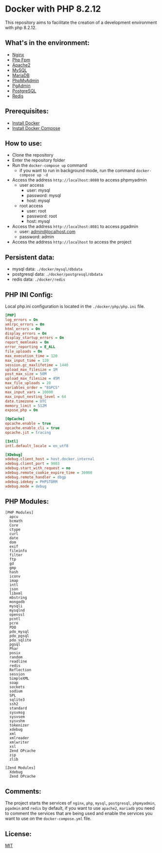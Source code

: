 # Docker with PHP 8.2.12

This repository aims to facilitate the creation of a development environment with php 8.2.12.

## What's in the environment:

- [Nginx](https://www.nginx.com/)
- [Php Fpm](https://php.net/)
- [Apache2](https://httpd.apache.org/)
- [MySQL](https://www.mysql.com/)
- [MariaDB](https://mariadb.com/)
- [PhpMyAdmin](https://www.phpmyadmin.net/)
- [PgAdmin](https://www.pgadmin.org/)
- [PostgreSQL](https://www.postgresql.org/)
- [Redis](https://redis.io/)

## Prerequisites:

- [Install Docker](https://docs.docker.com/install/)
- [Install Docker Compose](https://docs.docker.com/compose/install/)

## How to use:

- Clone the repository
- Enter the repository folder
- Run the `docker-compose up` command
  - if you want to run in background mode, run the command `docker-compose up -d`
- Access the address `http://localhost:8080` to access phpmyadmin
  - user access
    - user: mysql
    - password: mysql
    - host: mysql
  - root access
    - user: root
    - password: root
    - host: mysql
- Access the address `http://localhost:8081` to access pgadmin
  - user: admin@localhost.com
  - password: admin
- Access the address `http://localhost` to access the project

## Persistent data:

- mysql data: `./docker/mysql/dbdata`
- postgresql data: `./docker/postgresql/dbdata`
- redis data: `./docker/redis`

## PHP INI Config:

Local php.ini configuration is located in the `./docker/php/php.ini` file.

```ini
[PHP]
log_errors = On
xmlrpc_errors = On
html_errors = On
display_errors = On
display_startup_errors = On
report_memleaks = On
error_reporting = E_ALL
file_uploads = On
max_execution_time = 120
max_input_time = 120
session.gc_maxlifetime = 1440
upload_max_filesize = 1M
post_max_size = 50M
upload_max_filesize = 45M
max_file_uploads = 20
variables_order = "EGPCS"
max_input_vars = 10000
max_input_nesting_level = 64
date.timezone = UTC
memory_limit = 512M
expose_php = On

[OpCache]
opcache.enable = true
opcache.enable_cli = true
opcache.jit = tracing

[Intl]
intl.default_locale = en_utf8

[XDebug]
xdebug.client_host = host.docker.internal
xdebug.client_port = 9003
xdebug.start_with_request = no
xdebug.remote_cookie_expire_time = 36000
xdebug.remote_handler = dbgp
xdebug.idekey = PHPSTORM
xdebug.mode = debug
```

## PHP Modules:

```
[PHP Modules]
  apcu
  bcmath
  Core
  ctype
  curl
  date
  dom
  exif
  fileinfo
  filter
  ftp
  gd
  gmp
  hash
  iconv
  imap
  intl
  json
  libxml
  mbstring
  mongodb
  mysqli
  mysqlnd
  openssl
  pcntl
  pcre
  PDO
  pdo_mysql
  pdo_pgsql
  pdo_sqlite
  pgsql
  Phar
  posix
  random
  readline
  redis
  Reflection
  session
  SimpleXML
  soap
  sockets
  sodium
  SPL
  sqlite3
  ssh2
  standard
  sysvmsg
  sysvsem
  sysvshm
  tokenizer
  xdebug
  xml
  xmlreader
  xmlwriter
  xsl
  Zend OPcache
  zip
  zlib

[Zend Modules]
  Xdebug
  Zend OPcache
```

## Comments:

The project starts the services of `nginx`, `php`, `mysql`, `postgresql`, `phpmyadmin`, `pgadmin`
and `redis` by default, if you want to use `apache2`, `mariadb` you need to comment the services
that are being used and enable the services you want to use on the
`docker-compose.yml` file.

## License:

[MIT](https://opensource.org/licenses/MIT)
